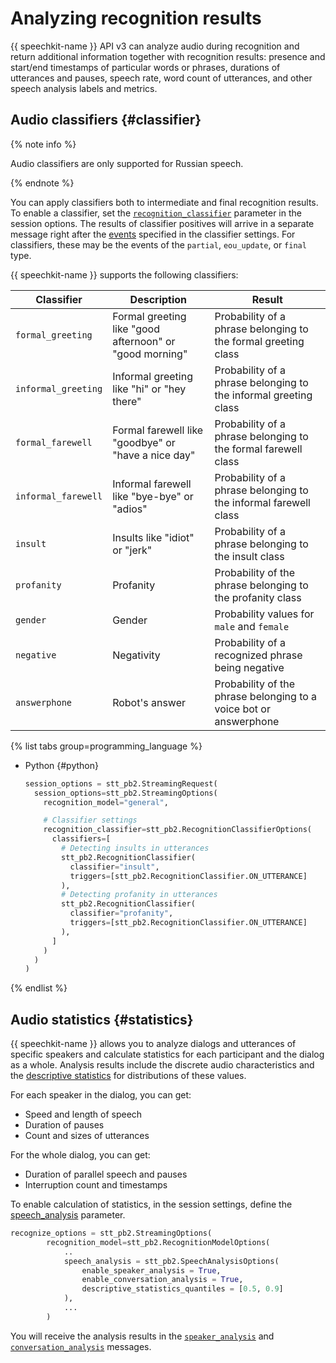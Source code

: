 # Analyzing recognition results

{{ speechkit-name }} API v3 can analyze audio during recognition and return additional information together with recognition results: presence and start/end timestamps of particular words or phrases, durations of utterances and pauses, speech rate, word count of utterances, and other speech analysis labels and metrics.

## Audio classifiers {#classifier}

{% note info %}

Audio classifiers are only supported for Russian speech.

{% endnote %}

You can apply classifiers both to intermediate and final recognition results. To enable a classifier, set the [`recognition_classifier`](../stt-v3/api-ref/grpc/Recognizer/recognizeStreaming.md#speechkit.stt.v3.RecognitionClassifierOptions) parameter in the session options. The results of classifier positives will arrive in a separate message right after the [events](../stt-v3/api-ref/grpc/Recognizer/recognizeStreaming.md#speechkit.stt.v3.StreamingResponse) specified in the classifier settings. For classifiers, these may be the events of the `partial`, `eou_update`, or `final` type.

{{ speechkit-name }} supports the following classifiers:

| Classifier | Description | Result |
|---|---|---|
| `formal_greeting` | Formal greeting like "good afternoon" or "good morning" | Probability of a phrase belonging to the formal greeting class |
| `informal_greeting` | Informal greeting like "hi" or "hey there" | Probability of a phrase belonging to the informal greeting class |
| `formal_farewell` | Formal farewell like "goodbye" or "have a nice day" | Probability of a phrase belonging to the formal farewell class |
| `informal_farewell` | Informal farewell like "bye-bye" or "adios" | Probability of a phrase belonging to the informal farewell class |
| `insult` | Insults like "idiot" or "jerk" | Probability of a phrase belonging to the insult class |
| `profanity` | Profanity | Probability of the phrase belonging to the profanity class  |
| `gender` | Gender | Probability values for `male` and `female` |
| `negative` | Negativity | Probability of a recognized phrase being negative |
| `answerphone` | Robot's answer | Probability of the phrase belonging to a voice bot or answerphone |

{% list tabs group=programming_language %}

- Python {#python}

  ```python
  session_options = stt_pb2.StreamingRequest(
    session_options=stt_pb2.StreamingOptions(
      recognition_model="general",

      # Classifier settings
      recognition_classifier=stt_pb2.RecognitionClassifierOptions(
        classifiers=[
          # Detecting insults in utterances
          stt_pb2.RecognitionClassifier(
            classifier="insult",
            triggers=[stt_pb2.RecognitionClassifier.ON_UTTERANCE]
          ),
          # Detecting profanity in utterances
          stt_pb2.RecognitionClassifier(
            classifier="profanity",
            triggers=[stt_pb2.RecognitionClassifier.ON_UTTERANCE]
          ),
        ]
      )
    )
  )
  ```

{% endlist %}


## Audio statistics {#statistics}

{{ speechkit-name }} allows you to analyze dialogs and utterances of specific speakers and calculate statistics for each participant and the dialog as a whole. Analysis results include the discrete audio characteristics and the [descriptive statistics](../stt-v3/api-ref/grpc/Recognizer/recognizeStreaming.md#speechkit.stt.v3.DescriptiveStatistics) for distributions of these values.

For each speaker in the dialog, you can get:

* Speed and length of speech
* Duration of pauses
* Count and sizes of utterances

For the whole dialog, you can get:

* Duration of parallel speech and pauses
* Interruption count and timestamps

To enable calculation of statistics, in the session settings, define the [speech_analysis](../stt-v3/api-ref/grpc/Recognizer/recognizeStreaming.md#speechkit.stt.v3.SpeechAnalysisOptions) parameter.

```python
recognize_options = stt_pb2.StreamingOptions(
        recognition_model=stt_pb2.RecognitionModelOptions(
            ..
            speech_analysis = stt_pb2.SpeechAnalysisOptions(
                enable_speaker_analysis = True,
                enable_conversation_analysis = True,
                descriptive_statistics_quantiles = [0.5, 0.9]
            ),
            ...
        )
```

You will receive the analysis results in the [`speaker_analysis`](../stt-v3/api-ref/grpc/Recognizer/recognizeStreaming.md#speechkit.stt.v3.SpeakerAnalysis) and [`conversation_analysis`](../stt-v3/api-ref/grpc/Recognizer/recognizeStreaming.md#speechkit.stt.v3.ConversationAnalysis) messages.

